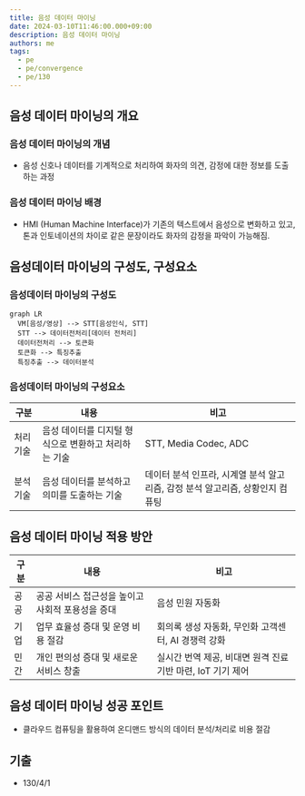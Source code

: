 ```yaml
---
title: 음성 데이터 마이닝
date: 2024-03-10T11:46:00.000+09:00
description: 음성 데이터 마이닝
authors: me
tags:
  - pe
  - pe/convergence
  - pe/130
---
```


## 음성 데이터 마이닝의 개요

### 음성 데이터 마이닝의 개념

- 음성 신호나 데이터를 기계적으로 처리하여 화자의 의견, 감정에 대한 정보를 도출하는 과정

### 음성 데이터 마이닝 배경

- HMI (Human Machine Interface)가 기존의 텍스트에서 음성으로 변화하고 있고, 톤과 인토네이션의 차이로 같은 문장이라도 화자의 감정을 파악이 가능해짐.

## 음성데이터 마이닝의 구성도, 구성요소

### 음성데이터 마이닝의 구성도

```mermaid
graph LR
  VM[음성/영상] --> STT[음성인식, STT]
  STT --> 데이터전처리[데이터 전처리]
  데이터전처리 --> 토큰화
  토큰화 --> 특징추출
  특징추출 --> 데이터분석
```

### 음성데이터 마이닝의 구성요소

| 구분     | 내용                                                 | 비고                                                                          |
| -------- | ---------------------------------------------------- | ----------------------------------------------------------------------------- |
| 처리기술 | 음성 데이터를 디지털 형식으로 변환하고 처리하는 기술 | STT, Media Codec, ADC                                                         |
| 분석기술 | 음성 데이터를 분석하고 의미를 도출하는 기술          | 데이터 분석 인프라, 시계열 분석 알고리즘, 감정 분석 알고리즘, 상황인지 컴퓨팅 |

## 음성 데이터 마이닝 적용 방안

| 구분 | 내용                                             | 비고                                                        |
| ---- | ------------------------------------------------ | ----------------------------------------------------------- |
| 공공 | 공공 서비스 접근성을 높이고 사회적 포용성을 증대 | 음성 민원 자동화                                            |
| 기업 | 업무 효율성 증대 및 운영 비용 절감               | 회의록 생성 자동화, 무인화 고객센터, AI 경쟁력 강화         |
| 민간 | 개인 편의성 증대 및 새로운 서비스 창출           | 실시간 번역 제공, 비대면 원격 진료 기반 마련, IoT 기기 제어 |

## 음성 데이터 마이닝 성공 포인트

- 클라우드 컴퓨팅을 활용하여 온디맨드 방식의 데이터 분석/처리로 비용 절감

## 기출

- 130/4/1
